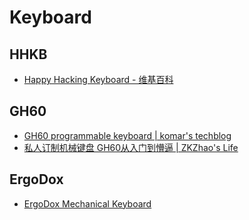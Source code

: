 # Keyboard

## HHKB

- [Happy Hacking Keyboard - 维基百科](https://zh.wikipedia.org/wiki/Happy_Hacking_Keyboard)

## GH60

- [GH60 programmable keyboard | komar's techblog](http://blog.komar.be/projects/gh60-programmable-keyboard/)
- [私人订制机械键盘 GH60从入门到懵逼 | ZKZhao's Life](http://zkzhao.github.io/hqckC3dhDhXtLKvoQepIvA.html)

## ErgoDox

- [ErgoDox Mechanical Keyboard](https://www.ergodox.io/)
